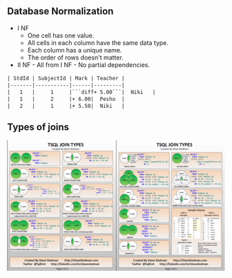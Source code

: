 ## Database Normalization

  - I NF
    - One cell has one value.
    - All cells in each column have the same data type.
    - Each column has a unique name.
    - The order of rows doesn't matter.
   - II NF
    - All from I NF
    - No partial dependencies.
     

	| StdId | SubjectId | Mark | Teacher |
	|-------|-----------|------|---------|
	|   1   |     1     |```diff+ 5.00```|  Niki   |  
	|   1   |     2     |+ 6.00|  Pesho  |  
	|   2   |     1     |+ 5.50|  Niki   |  


## Types of joins

![Types of Joins](T-SQL%20Joins.png "Types of Joins")
